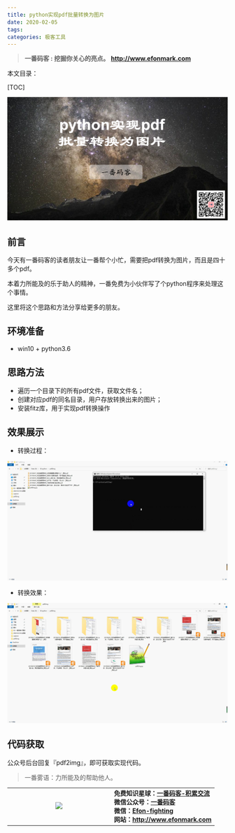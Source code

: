 ```yaml
---
title: python实现pdf批量转换为图片
date: 2020-02-05
tags: 
categories: 极客工具
---
```


> **一番码客 : 挖掘你关心的亮点。**
> **http://www.efonmark.com**

本文目录：

[TOC]

![image-20200205225457801](2020-02-05-python实现pdf批量转换为图片/image-20200205225457801.png)

<!-- more -->

## 前言

今天有一番码客的读者朋友让一番帮个小忙，需要把pdf转换为图片，而且是四十多个pdf。

本着力所能及的乐于助人的精神，一番免费为小伙伴写了个python程序来处理这个事情。

这里将这个思路和方法分享给更多的朋友。

## 环境准备

* win10 + python3.6

## 思路方法

* 遍历一个目录下的所有pdf文件，获取文件名；
* 创建对应pdf的同名目录，用户存放转换出来的图片；
* 安装fitz库，用于实现pdf转换操作

## 效果展示

* 转换过程：

![](2020-02-05-python实现pdf批量转换为图片/Video_20200205231642.gif)

* 转换效果：

![](2020-02-05-python实现pdf批量转换为图片/Video_20200205235235.gif)

## 代码获取

公众号后台回复『pdf2img』，即可获取实现代码。

> 一番雾语：力所能及的帮助他人。

<table>
<tr>
<td ><center><img src="http://efonfighting.imwork.net/efonmark-blog/readme/guanzhu_1.jpg" width=50%></center></td>
<td width="50%" align=left><b>
    免费知识星球：<a href="http://efonfighting.imwork.net/efonmark-blog/%E7%AE%80%E4%BB%8B/zhishixingqiu1.png">一番码客-积累交流</a><br>
    微信公众号：<a href="http://efonfighting.imwork.net/efonmark-blog/%E7%AE%80%E4%BB%8B/guanzhu_1.jpg">一番码客</a><br>
    微信：<a href="http://efonfighting.imwork.net/efonmark-blog/%E7%AE%80%E4%BB%8B/weixin.jpg">Efon-fighting</a><br>
    网站：<a href="http://efonfighting.imwork.net">http://www.efonmark.com</a><br></b></td>
</tr>
</table>